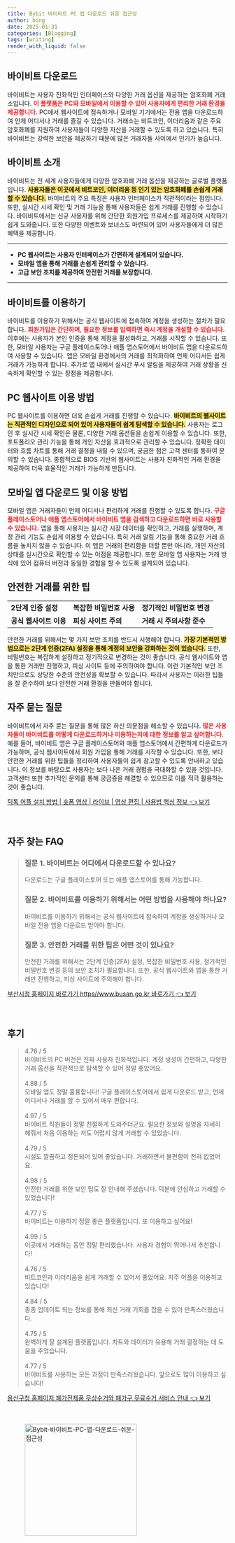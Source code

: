 ```yaml
---
title: Bybit 바이비트 PC 앱 다운로드 쉬운 접근성
author: bing
date: 2025-01-31
categories: [Blogging]
tags: [writing]
render_with_liquid: false
---
```



<h2 id='바이비트 다운로드'>바이비트 다운로드</h2>

<p>바이비트는 사용자 친화적인 인터페이스와 다양한 거래 옵션을 제공하는 암호화폐 거래소입니다. 
<b><span style="color: #ee2323;">이 플랫폼은 PC와 모바일에서 이용할 수 있어 사용자에게 편리한 거래 환경을 제공합니다.</span></b>
PC에서 웹사이트에 접속하거나 모바일 기기에서는 전용 앱을 다운로드하여 언제 어디서나 거래를 즐길 수 있습니다. 
거래소는 비트코인, 이더리움과 같은 주요 암호화폐를 지원하여 사용자들이 다양한 자산을 거래할 수 있도록 하고 있습니다. 
특히 바이비트는 강력한 보안을 제공하기 때문에 많은 거래자들 사이에서 인기가 높습니다.</p>

<h2 id='바이비트 소개'>바이비트 소개</h2>

<p>바이비트는 전 세계 사용자들에게 다양한 암호화폐 거래 옵션을 제공하는 글로벌 플랫폼입니다. 
<b><span style="background-color: #ffe066;">사용자들은 이곳에서 비트코인, 이더리움 등 인기 있는 암호화폐를 손쉽게 거래할 수 있습니다.</span></b>
바이비트의 주요 특징은 사용자 인터페이스가 직관적이라는 점입니다. 
또한, 실시간 시세 확인 및 거래 기능을 통해 사용자들은 쉽게 거래를 진행할 수 있습니다. 
바이비트에서는 신규 사용자를 위해 간단한 회원가입 프로세스를 제공하여 시작하기 쉽게 도와줍니다. 
또한 다양한 이벤트와 보너스도 마련되어 있어 사용자들에게 더 많은 혜택을 제공합니다.</p>

<hr />

<ul>
    <li><b>PC 웹사이트는 사용자 인터페이스가 간편하게 설계되어 있습니다.</b></li>
    <li><b>모바일 앱을 통해 거래를 손쉽게 관리할 수 있습니다.</b></li>
    <li><b>고급 보안 조치를 제공하여 안전한 거래를 보장합니다.</b></li>
</ul>

<hr />

<h2 id='바이비트를 이용하기'>바이비트를 이용하기</h2>

<p>바이비트를 이용하기 위해서는 공식 웹사이트에 접속하여 계정을 생성하는 절차가 필요합니다. 
<b><span style="color: #ee2323;">회원가입은 간단하며, 필요한 정보를 입력하면 즉시 계정을 개설할 수 있습니다.</span></b>
이후에는 사용자가 본인 인증을 통해 계정을 활성화하고, 거래를 시작할 수 있습니다. 
또한, 모바일 사용자는 구글 플레이스토어나 애플 앱스토어에서 바이비트 앱을 다운로드하여 사용할 수 있습니다. 
앱은 모바일 환경에서의 거래를 최적화하여 언제 어디서든 쉽게 거래가 가능하게 합니다. 
추가로 앱 내에서 실시간 푸시 알림을 제공하여 거래 상황을 신속하게 확인할 수 있는 장점을 제공합니다.</p>

<h2 id='PC 웹사이트 이용 방법'>PC 웹사이트 이용 방법</h2>

<p>PC 웹사이트를 이용하면 더욱 손쉽게 거래를 진행할 수 있습니다. 
<b><span style="background-color: #ffe066;">바이비트의 웹사이트는 직관적인 디자인으로 되어 있어 사용자들이 쉽게 탐색할 수 있습니다.</span></b>
사용자는 로그인 후 실시간 시세 확인은 물론, 다양한 거래 옵션들을 손쉽게 이용할 수 있습니다. 
또한, 포트폴리오 관리 기능을 통해 개인 자산을 효과적으로 관리할 수 있습니다. 
정확한 데이터와 흐름 차트를 통해 거래 결정을 내릴 수 있으며, 궁금한 점은 고객 센터를 통하여 문의할 수 있습니다. 
종합적으로 BIOS 기반의 웹사이트는 사용자 친화적인 거래 환경을 제공하여 더욱 효율적인 거래가 가능하게 만듭니다.</p>

<h2 id='모바일 앱 다운로드 및 이용 방법'>모바일 앱 다운로드 및 이용 방법</h2>

<p>모바일 앱은 거래자들이 언제 어디서나 편리하게 거래를 진행할 수 있도록 합니다. 
<b><span style="color: #ee2323;">구글 플레이스토어나 애플 앱스토어에서 바이비트 앱을 검색하고 다운로드하면 바로 사용할 수 있습니다.</span></b>
앱을 통해 사용자는 실시간 시장 데이터를 확인하고, 거래를 실행하며, 계정 관리 기능도 손쉽게 이용할 수 있습니다. 
특히 거래 알림 기능을 통해 중요한 거래 흐름을 놓치지 않을 수 있습니다. 
이 앱은 거래의 편리함을 더할 뿐만 아니라, 개인 자산의 상태를 실시간으로 확인할 수 있는 이점을 제공합니다. 
또한 모바일 앱 사용자는 거래 방식에 있어 컴퓨터 버전과 동일한 경험을 할 수 있도록 설계되어 있습니다.</p>

<h2 id='안전한 거래를 위한 팁'>안전한 거래를 위한 팁</h2>

<table>
    <tr>
        <td><b>2단계 인증 설정</b></td>
        <td><b>복잡한 비밀번호 사용</b></td>
        <td><b>정기적인 비밀번호 변경</b></td>
    </tr>
    <tr>
        <td><b>공식 웹사이트 이용</b></td>
        <td><b>피싱 사이트 주의</b></td>
        <td><b>거래 시 주의사항 준수</b></td>
    </tr>
</table>

<p>안전한 거래를 위해서는 몇 가지 보안 조치를 반드시 시행해야 합니다. 
<b><span style="background-color: #ffe066;">가장 기본적인 방법으로는 2단계 인증(2FA) 설정을 통해 계정의 보안을 강화하는 것이 있습니다.</span></b>
또한, 비밀번호는 복잡하게 설정하고 정기적으로 변경하는 것이 좋습니다. 
공식 웹사이트와 앱을 통한 거래만 진행하고, 피싱 사이트 등에 주의하여야 합니다. 
이런 기본적인 보안 조치만으로도 상당한 수준의 안전성을 확보할 수 있습니다. 
따라서 사용자는 이러한 팁들을 잘 준수하여 보다 안전한 거래 환경을 만들어야 합니다.</p>

<h2 id='자주 묻는 질문'>자주 묻는 질문</h2>

<p>바이비트에서 자주 묻는 질문을 통해 많은 하신 의문점을 해소할 수 있습니다. 
<b><span style="color: #ee2323;">많은 사용자들이 바이비트를 어떻게 다운로드하거나 이용하는지에 대한 정보를 알고 싶어합니다.</span></b>
예를 들어, 바이비트 앱은 구글 플레이스토어와 애플 앱스토어에서 간편하게 다운로드가 가능하며, 공식 웹사이트에서 회원 가입을 통해 거래를 시작할 수 있습니다. 
또한, 보다 안전한 거래를 위한 팁들을 정리하여 사용자들이 쉽게 참고할 수 있도록 안내하고 있습니다. 
이 정보를 바탕으로 사용자는 보다 나은 거래 경험을 극대화할 수 있을 것입니다. 
고객센터 또한 추가적인 문의를 통해 궁금증을 해결할 수 있으므로 이를 적극 활용하는 것이 좋습니다.</p>


<p><a class="click-button" title="틱톡 어플 설치 방법 | 숏폼 영상 | 라이브 | 영상 편집 | 사용법 핵심 정보" href="https://yellowplanner.github.io/posts/%ED%8B%B1%ED%86%A1-%EC%96%B4%ED%94%8C-%EC%84%A4%EC%B9%98-%EB%B0%A9%EB%B2%95-%EC%88%8F%ED%8F%BC-%EC%98%81%EC%83%81-%EB%9D%BC%EC%9D%B4%EB%B8%8C-%EC%98%81%EC%83%81-%ED%8E%B8%EC%A7%91-%EC%82%AC%EC%9A%A9%EB%B2%95-%ED%95%B5%EC%8B%AC-%EC%A0%95%EB%B3%B4/" rel="dofollow">틱톡 어플 설치 방법 | 숏폼 영상 | 라이브 | 영상 편집 | 사용법 핵심 정보 👈 보기</a></p><br>
<h2 id='자주_찾는_FAQ'>자주 찾는 FAQ</h2>
<div itemscope="" itemtype="https://schema.org/FAQPage"> 
<blockquote> 
<div itemscope="" itemprop="mainEntity" itemtype="https://schema.org/Question"> 
<h3 itemprop="name">질문 1. 바이비트는 어디에서 다운로드할 수 있나요? </h3> 
<div itemscope="" itemprop="acceptedAnswer" itemtype="https://schema.org/Answer"> 
<span itemprop="text"> 
<p>다운로드는 구글 플레이스토어 또는 애플 앱스토어를 통해 가능합니다.</p> 
</span> 
</div> 
</div> 
<div itemscope="" itemprop="mainEntity" itemtype="https://schema.org/Question"> 
<h3 itemprop="name">질문 2. 바이비트를 이용하기 위해서는 어떤 방법을 사용해야 하나요? </h3> 
<div itemscope="" itemprop="acceptedAnswer" itemtype="https://schema.org/Answer"> 
<span itemprop="text"> 
<p>바이비트를 이용하기 위해서는 공식 웹사이트에 접속하여 계정을 생성하거나 모바일 전용 앱을 다운로드 받아야 합니다.</p> 
</span> 
</div> 
</div> 
<div itemscope="" itemprop="mainEntity" itemtype="https://schema.org/Question"> 
<h3 itemprop="name">질문 3. 안전한 거래를 위한 팁은 어떤 것이 있나요?</h3> 
<div itemscope="" itemprop="acceptedAnswer" itemtype="https://schema.org/Answer"> 
<span itemprop="text"> 
<p>안전한 거래를 위해서는 2단계 인증(2FA) 설정, 복잡한 비밀번호 사용, 정기적인 비밀번호 변경 등의 보안 조치가 필요합니다. 또한, 공식 웹사이트와 앱을 통한 거래만 진행하고, 피싱 사이트에 주의해야 합니다.</p> 
</span> 
</div> 
</div> 
</blockquote> 
</div>
<p><a class="click-button" title="부산시청 홈페이지 바로가기 https//www.busan.go.kr 바로가기" href="https://yellowplanner.github.io/posts/%EB%B6%80%EC%82%B0%EC%8B%9C%EC%B2%AD-%ED%99%88%ED%8E%98%EC%9D%B4%EC%A7%80-%EB%B0%94%EB%A1%9C%EA%B0%80%EA%B8%B0-httpswww.busan.go.kr-%EB%B0%94%EB%A1%9C%EA%B0%80%EA%B8%B0/" rel="dofollow">부산시청 홈페이지 바로가기 https//www.busan.go.kr 바로가기 👈 보기</a></p><br>
<h2 id='후기'>후기</h2>
<div itemscope itemtype="https://schema.org/Product">
  <blockquote>
  <div itemprop="review" itemscope itemtype="https://schema.org/Review">
      <div itemprop="reviewRating" itemscope itemtype="https://schema.org/Rating"> <span itemprop="ratingValue">4.76</span> / <span itemprop="bestRating">5</span> </div>
      <span itemprop="reviewBody">바이비트의 PC 버전은 진짜 사용자 친화적입니다. 계정 생성이 간편하고, 다양한 거래 옵션을 직관적으로 탐색할 수 있어 정말 좋았어요.</span>
  </div>
  <br>
  <div itemprop="review" itemscope itemtype="https://schema.org/Review">
      <div itemprop="reviewRating" itemscope itemtype="https://schema.org/Rating"> <span itemprop="ratingValue">4.88</span> / <span itemprop="bestRating">5</span> </div>
      <span itemprop="reviewBody">모바일 앱도 정말 훌륭합니다! 구글 플레이스토어에서 쉽게 다운로드 받고, 언제 어디서나 거래를 할 수 있어서 매우 편합니다.</span>
  </div>
  <br>
  <div itemprop="review" itemscope itemtype="https://schema.org/Review">
      <div itemprop="reviewRating" itemscope itemtype="https://schema.org/Rating"> <span itemprop="ratingValue">4.97</span> / <span itemprop="bestRating">5</span> </div>
      <span itemprop="reviewBody">바이비트 직원들이 정말 친절하게 도와주더군요. 필요한 정보와 설명을 자세히 해줘서 처음 이용하는 저도 어렵지 않게 거래할 수 있었습니다.</span>
  </div>
  <br>
  <div itemprop="review" itemscope itemtype="https://schema.org/Review">
      <div itemprop="reviewRating" itemscope itemtype="https://schema.org/Rating"> <span itemprop="ratingValue">4.79</span> / <span itemprop="bestRating">5</span> </div>
      <span itemprop="reviewBody">시설도 깔끔하고 정돈되어 있어 좋았습니다. 거래하면서 불편함이 전혀 없었어요.</span>
  </div>
  <br>
  <div itemprop="review" itemscope itemtype="https://schema.org/Review">
      <div itemprop="reviewRating" itemscope itemtype="https://schema.org/Rating"> <span itemprop="ratingValue">4.98</span> / <span itemprop="bestRating">5</span> </div>
      <span itemprop="reviewBody">안전한 거래를 위한 보안 팁도 잘 안내해 주셨습니다. 덕분에 안심하고 거래할 수 있었습니다!</span>
  </div>
  <br>
  <div itemprop="review" itemscope itemtype="https://schema.org/Review">
      <div itemprop="reviewRating" itemscope itemtype="https://schema.org/Rating"> <span itemprop="ratingValue">4.77</span> / <span itemprop="bestRating">5</span> </div>
      <span itemprop="reviewBody">바이비트는 이용하기 정말 좋은 플랫폼입니다. 또 이용하고 싶어요!</span>
  </div>
  <br>
  <div itemprop="review" itemscope itemtype="https://schema.org/Review">
      <div itemprop="reviewRating" itemscope itemtype="https://schema.org/Rating"> <span itemprop="ratingValue">4.99</span> / <span itemprop="bestRating">5</span> </div>
      <span itemprop="reviewBody">이곳에서 거래하는 동안 정말 편리했습니다. 사용자 경험이 뛰어나서 추천합니다!</span>
  </div>
  <br>
  <div itemprop="review" itemscope itemtype="https://schema.org/Review">
      <div itemprop="reviewRating" itemscope itemtype="https://schema.org/Rating"> <span itemprop="ratingValue">4.76</span> / <span itemprop="bestRating">5</span> </div>
      <span itemprop="reviewBody">비트코인과 이더리움을 쉽게 거래할 수 있어서 좋았어요. 자주 어플을 이용하고 있습니다!</span>
  </div>
  <br>
  <div itemprop="review" itemscope itemtype="https://schema.org/Review">
      <div itemprop="reviewRating" itemscope itemtype="https://schema.org/Rating"> <span itemprop="ratingValue">4.84</span> / <span itemprop="bestRating">5</span> </div>
      <span itemprop="reviewBody">종종 업데이트 되는 정보를 통해 최신 거래 기회를 잡을 수 있어 만족스러웠습니다.</span>
  </div>
  <br>
  <div itemprop="review" itemscope itemtype="https://schema.org/Review">
      <div itemprop="reviewRating" itemscope itemtype="https://schema.org/Rating"> <span itemprop="ratingValue">4.75</span> / <span itemprop="bestRating">5</span> </div>
      <span itemprop="reviewBody">완벽하게 잘 설계된 플랫폼입니다. 차트와 데이터가 유용해 거래 결정하는 데 도움을 주었습니다.</span>
  </div>
  <br>
  <div itemprop="review" itemscope itemtype="https://schema.org/Review">
      <div itemprop="reviewRating" itemscope itemtype="https://schema.org/Rating"> <span itemprop="ratingValue">4.77</span> / <span itemprop="bestRating">5</span> </div>
      <span itemprop="reviewBody">바이비트를 사용하는 모든 과정이 만족스러웠습니다. 앞으로도 많이 이용하고 싶습니다!</span>
  </div>
  </blockquote>
</div>
<p><a class="click-button" title="용산구청 홈페이지 폐가전제품 무상수거와 폐가구 무료수거 서비스 안내" href="https://yellowplanner.github.io/posts/%EC%9A%A9%EC%82%B0%EA%B5%AC%EC%B2%AD-%ED%99%88%ED%8E%98%EC%9D%B4%EC%A7%80-%ED%8F%90%EA%B0%80%EC%A0%84%EC%A0%9C%ED%92%88-%EB%AC%B4%EC%83%81%EC%88%98%EA%B1%B0%EC%99%80-%ED%8F%90%EA%B0%80%EA%B5%AC-%EB%AC%B4%EB%A3%8C%EC%88%98%EA%B1%B0-%EC%84%9C%EB%B9%84%EC%8A%A4-%EC%95%88%EB%82%B4/" rel="dofollow">용산구청 홈페이지 폐가전제품 무상수거와 폐가구 무료수거 서비스 안내 👈 보기</a></p><br>
<figure class="image"><img src="https://yellowplanner.github.io/assets/img/thumbnail/Bybit-바이비트-PC-앱-다운로드-쉬운-접근성.webp" alt="Bybit-바이비트-PC-앱-다운로드-쉬운-접근성" width="256" height="256"></figure>